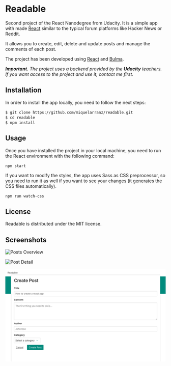 # Readable

Second project of the React Nanodegree from Udacity. It is a simple app with made [React]('https://facebook.github.io/react/') similar to the typical forum platforms like Hacker News or Reddit.

It allows you to create, edit, delete and update posts and manage the comments of each post.

The project has been developed using [React]('https://facebook.github.io/react/') and [Bulma](http://bulma.io/).

***Important.** The project uses a backend provided by the **Udacity** teachers. If you want access to the project and use it, contact me first.*

## Installation

In order to install the app locally, you need to follow the next steps:

```
$ git clone https://github.com/miquelarranz/readable.git
$ cd readable
$ npm install
```

## Usage

Once you have installed the project in your local machine, you need to run the React environment with the following command:

```
npm start
```

If you want to modify the styles, the app uses Sass as CSS preprocessor, so you need to run it as well if you want to see your changes (it generates the CSS files automatically).

```
npm run watch-css
```

## License

Readable is distributed under the MIT license.

## Screenshots

![Posts Overview](src/images/documentation/Post%20Overview.png)

![Post Detail](src/images/documentation/Post%20Detail%20.png)

![Create Post Modal](src/images/documentation/Create%20Post%20Modal.png)
